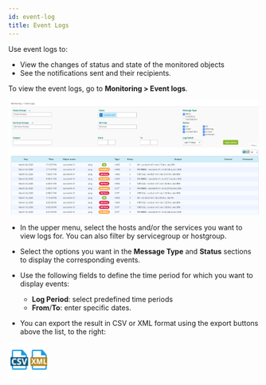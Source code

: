 ```yaml
---
id: event-log
title: Event Logs
---
```


Use event logs to:

* View the changes of status and state of the monitored objects
* See the notifications sent and their recipients.

To view the event logs, go to **Monitoring > Event logs**.

![image](../assets/alerts/event_logs.png)

- In the upper menu, select the hosts and/or the services you want to
view logs for. You can also filter by servicegroup or hostgroup.

- Select the options you want in the **Message Type** and **Status** sections to display the corresponding events.

- Use the following fields to define the time period for which you want to display events:
    - **Log Period**: select predefined time periods
    - **From**/**To**: enter specific dates.

- You can export the result in CSV or XML format using the export
buttons above the list, to the right:

![image](../assets/alerts/event_logs_export.png)